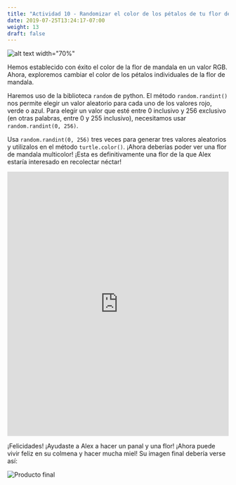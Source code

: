 ```yaml
---
title: "Actividad 10 - Randomizar el color de los pétalos de tu flor de mandala"
date: 2019-07-25T13:24:17-07:00
weight: 13
draft: false
---
```


![alt text width="70%"](../media/mandala-color.png "Flor de mandala con petalos de colores aleatorios")

Hemos establecido con éxito el color de la flor de mandala en un valor RGB. Ahora, exploremos cambiar el color de los pétalos individuales de la flor de mandala.

Haremos uso de la biblioteca `random` de python. El método `random.randint()` nos permite elegir un valor aleatorio para cada uno de los valores rojo, verde o azul. Para elegir un valor que esté entre 0 inclusivo y 256 exclusivo (en otras palabras, entre 0 y 255 inclusivo), necesitamos usar `random.randint(0, 256)`.

Usa `random.randint(0, 256)` tres veces para generar tres valores aleatorios y utilizalos en el método `turtle.color()`. ¡Ahora deberías poder ver una flor de mandala multicolor! ¡Esta es definitivamente una flor de la que Alex estaría interesado en recolectar néctar!

<iframe src="https://trinket.io/embed/python/64ab3455ae" width="100%" height="600" frameborder="0" marginwidth="0" marginheight="0" allowfullscreen></iframe>

¡Felicidades! ¡Ayudaste a Alex a hacer un panal y una flor! ¡Ahora puede vivir feliz en su colmena y hacer mucha miel! Su imagen final debería verse así:

![Producto final](https://paper-attachments.dropbox.com/s_6DE744F5F42D9843D8BF3A4073281FC6AA4B5E70B001CCD7879563112D6136E1_1563991731125_final_image.png)